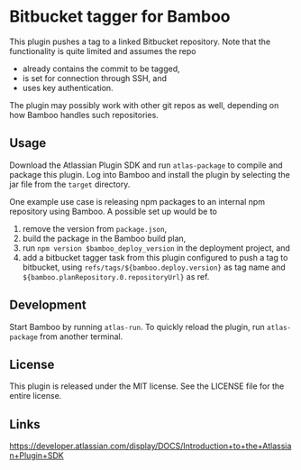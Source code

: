 # Bitbucket tagger for Bamboo

This plugin pushes a tag to a linked Bitbucket repository. Note that the
functionality is quite limited and assumes the repo
* already contains the commit to be tagged,
* is set for connection through SSH, and
* uses key authentication.

The plugin may possibly work with other git repos as well, depending on how
Bamboo handles such repositories.

## Usage
Download the Atlassian Plugin SDK and run `atlas-package` to compile and package
this plugin.  Log into Bamboo and install the plugin by selecting the jar file
from the `target` directory.

One example use case is releasing npm packages to an internal npm repository
using Bamboo. A possible set up would be to
1. remove the version from `package.json`,
2. build the package in the Bamboo build plan,
3. run `npm version $bamboo_deploy_version` in the deployment project, and
4. add a bitbucket tagger task from this plugin configured to push a tag
   to bitbucket, using `refs/tags/${bamboo.deploy.version}` as tag name and
   `${bamboo.planRepository.0.repositoryUrl}` as ref.

## Development
Start Bamboo by running `atlas-run`. To quickly reload the plugin, run
`atlas-package` from another terminal.

## License
This plugin is released under the MIT license. See the LICENSE file for the
entire license.

## Links
https://developer.atlassian.com/display/DOCS/Introduction+to+the+Atlassian+Plugin+SDK
